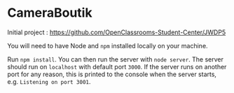 # CameraBoutik

Initial project : https://github.com/OpenClassrooms-Student-Center/JWDP5

You will need to have Node and `npm` installed locally on your machine.

Run `npm install`. You can then run the server with `node server`. 
The server should run on `localhost` with default port `3000`. If the
server runs on another port for any reason, this is printed to the
console when the server starts, e.g. `Listening on port 3001`.
